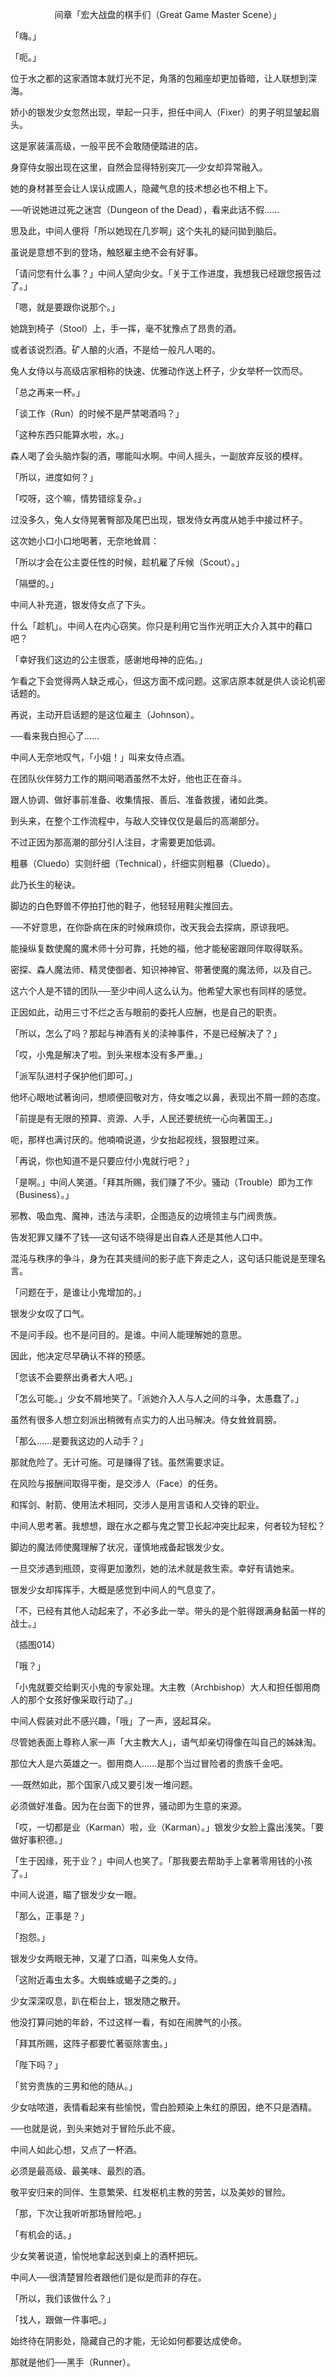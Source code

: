 <p align="center">间章「宏大战盘的棋手们（Great Game Master Scene）」</p>

「嗨。」

「呃。」

位于水之都的这家酒馆本就灯光不足，角落的包厢座却更加昏暗，让人联想到深海。

娇小的银发少女忽然出现，举起一只手，担任中间人（Fixer）的男子明显皱起眉头。

这是家装潢高级，一般平民不会敢随便踏进的店。

身穿侍女服出现在这里，自然会显得特别突兀──少女却异常融入。

她的身材甚至会让人误认成圃人，隐藏气息的技术想必也不相上下。

──听说她进过死之迷宫（Dungeon of the Dead），看来此话不假……

思及此，中间人便将「所以她现在几岁啊」这个失礼的疑问拋到脑后。

虽说是意想不到的登场，触怒雇主绝不会有好事。

「请问您有什么事？」中间人望向少女。「关于工作进度，我想我已经跟您报告过了。」

「嗯，就是要跟你说那个。」

她跳到椅子（Stool）上，手一挥，毫不犹豫点了昂贵的酒。

或者该说烈酒。矿人酿的火酒，不是给一般凡人喝的。

兔人女侍以与高级店家相称的快速、优雅动作送上杯子，少女举杯一饮而尽。

「总之再来一杯。」

「谈工作（Run）的时候不是严禁喝酒吗？」

「这种东西只能算水啦，水。」

森人喝了会头脑炸裂的酒，哪能叫水啊。中间人摇头，一副放弃反驳的模样。

「所以，进度如何？」

「哎呀，这个嘛，情势错综复杂。」

过没多久，兔人女侍晃著臀部及尾巴出现，银发侍女再度从她手中接过杯子。

这次她小口小口地喝著，无奈地耸肩：

「所以才会在公主耍任性的时候，趁机雇了斥候（Scout）。」

「隔壁的。」

中间人补充道，银发侍女点了下头。

什么「趁机」。中间人在内心窃笑。你只是利用它当作光明正大介入其中的藉口吧？

「幸好我们这边的公主很乖，感谢地母神的庇佑。」

乍看之下会觉得两人缺乏戒心，但这方面不成问题。这家店原本就是供人谈论机密话题的。

再说，主动开启话题的是这位雇主（Johnson）。

──看来我白担心了……

中间人无奈地叹气，「小姐！」叫来女侍点酒。

在团队伙伴努力工作的期间喝酒虽然不太好，他也正在奋斗。

跟人协调、做好事前准备、收集情报、善后、准备救援，诸如此类。

到头来，在整个工作流程中，与敌人交锋仅仅是最后的高潮部分。

不过正因为那高潮的部分引人注目，才需要更加低调。

粗暴（Cluedo）实则纤细（Technical），纤细实则粗暴（Cluedo）。

此乃长生的秘诀。

脚边的白色野兽不停拍打他的鞋子，他轻轻用鞋尖推回去。

──不好意思，在你卧病在床的时候麻烦你，改天我会去探病，原谅我吧。

能操纵复数使魔的魔术师十分可靠，托她的福，他才能秘密跟同伴取得联系。

密探、森人魔法师、精灵使御者、知识神神官、带著使魔的魔法师，以及自己。

这六个人是不错的团队──至少中间人这么认为。他希望大家也有同样的感觉。

正因如此，动用三寸不烂之舌与眼前的委托人应酬，也是自己的职责。

「所以，怎么了吗？那起与神酒有关的渎神事件，不是已经解决了？」

「哎，小鬼是解决了啦。到头来根本没有多严重。」

「派军队进村子保护他们即可。」

他坏心眼地试著询问，想顺便回敬对方，侍女嗤之以鼻，表现出不屑一顾的态度。

「前提是有无限的预算、资源、人手，人民还要统统一心向著国王。」

呃，那样也满讨厌的。他喃喃说道，少女抬起视线，狠狠瞪过来。

「再说，你也知道不是只要应付小鬼就行吧？」

「是啊。」中间人笑道。「拜其所赐，我们赚了不少。骚动（Trouble）即为工作（Business）。」

邪教、吸血鬼、魔神，违法与渎职，企图造反的边境领主与门阀贵族。

告发犯罪又赚不了钱──这句话不晓得是出自森人还是其他人口中。

混沌与秩序的争斗，身为在其夹缝间的影子底下奔走之人，这句话只能说是至理名言。

「问题在于，是谁让小鬼增加的。」

银发少女叹了口气。

不是问手段。也不是问目的。是谁。中间人能理解她的意思。

因此，他决定尽早确认不祥的预感。

「您该不会要祭出勇者大人吧。」

「怎么可能。」少女不屑地笑了。「派她介入人与人之间的斗争，太愚蠢了。」

虽然有很多人想立刻派出稍微有点实力的人出马解决。侍女耸耸肩膀。

「那么……是要我这边的人动手？」

那就危险了。无计可施。可是赚得了钱。虽然需要求证。

在风险与报酬间取得平衡，是交涉人（Face）的任务。

和挥剑、射箭、使用法术相同，交涉人是用言语和人交锋的职业。

中间人思考著。我想想，跟在水之都与鬼之警卫长起冲突比起来，何者较为轻松？

脚边的魔法师使魔理解了状况，谨慎地戒备起银发少女。

一旦交涉遇到瓶颈，变得更加激烈，她的法术就是救生索。幸好有请她来。

银发少女却挥挥手，大概是感觉到中间人的气息变了。

「不，已经有其他人动起来了，不必多此一举。带头的是个脏得跟满身黏菌一样的战士。」

（插图014）

「哦？」

「小鬼就要交给剿灭小鬼的专家处理。大主教（Archbishop）大人和担任御用商人的那个女孩好像采取行动了。」

中间人假装对此不感兴趣，「哦」了一声，竖起耳朵。

尽管她表面上尊称人家一声「大主教大人」，语气却亲切得像在叫自己的姊妹淘。

那位大人是六英雄之一。御用商人……是那个当过冒险者的贵族千金吧。

──既然如此，那个国家八成又要引发一堆问题。

必须做好准备。因为在台面下的世界，骚动即为生意的来源。

「哎，一切都是业（Karman）啦，业（Karman）。」银发少女脸上露出浅笑。「要做好事积德。」

「生于因缘，死于业？」中间人也笑了。「那我要去帮助手上拿著零用钱的小孩了。」

中间人说道，瞄了银发少女一眼。

「那么，正事是？」

「抱怨。」

银发少女两眼无神，又灌了口酒，叫来兔人女侍。

「这附近毒虫太多。大蜘蛛或蝎子之类的。」

少女深深叹息，趴在柜台上，银发随之散开。

他没打算问她的年龄，不过这样一看，有如在闹脾气的小孩。

「拜其所赐，这阵子都要忙著驱除害虫。」

「陛下吗？」

「贫穷贵族的三男和他的随从。」

少女咕哝道，表情看起来有些愉悦，雪白脸颊染上朱红的原因，绝不只是酒精。

──也就是说，到头来她对于冒险乐此不疲。

中间人如此心想，又点了一杯酒。

必须是最高级、最美味、最烈的酒。

敬平安归来的同伴、生意繁荣、红发枢机主教的劳苦，以及美妙的冒险。

「那，下次让我听听那场冒险吧。」

「有机会的话。」

少女笑著说道，愉悦地拿起送到桌上的酒杯把玩。

中间人──很清楚冒险者跟他们是似是而非的存在。

「所以，我们该做什么？」

「找人，跟做一件事吧。」

始终待在阴影处，隐藏自己的才能，无论如何都要达成使命。

那就是他们──黑手（Runner）。


